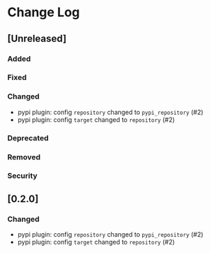 
# Change Log

## [Unreleased]
### Added
### Fixed
### Changed

- pypi plugin: config `repository` changed to `pypi_repository` (#2)
- pypi plugin: config `target` changed to `repository` (#2)

### Deprecated
### Removed
### Security


## [0.2.0]

### Changed
- pypi plugin: config `repository` changed to `pypi_repository` (#2)
- pypi plugin: config `target` changed to `repository` (#2)

